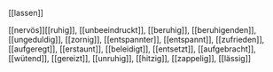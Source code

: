 [[lassen]]


[[nervös]][[ruhig]], [[unbeeindruckt]], [[beruhig]], [[beruhigenden]], [[ungeduldig]], [[zornig]], [[entspannter]], [[entspannt]], [[zufrieden]], [[aufgeregt]], [[erstaunt]], [[beleidigt]], [[entsetzt]], [[aufgebracht]], [[wütend]], [[gereizt]], [[unruhig]], [[hitzig]], [[zappelig]], [[lässig]]
